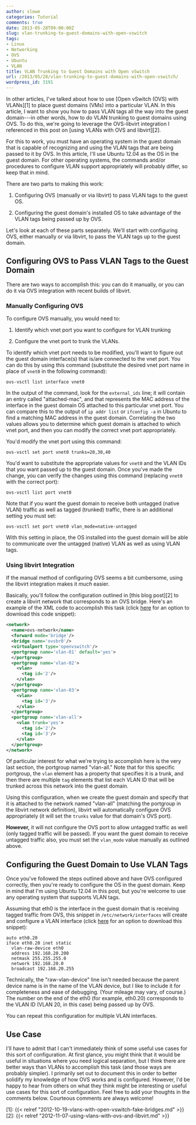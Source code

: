 ```yaml
---
author: slowe
categories: Tutorial
comments: true
date: 2013-05-28T09:00:00Z
slug: vlan-trunking-to-guest-domains-with-open-vswitch
tags:
- Linux
- Networking
- OVS
- Ubuntu
- VLAN
title: VLAN Trunking to Guest Domains with Open vSwitch
url: /2013/05/28/vlan-trunking-to-guest-domains-with-open-vswitch/
wordpress_id: 3191
---
```


In other articles, I've talked about how to use [Open vSwitch (OVS) with VLANs][1] to place guest domains (VMs) into a particular VLAN. In this article, I want to show you how to pass VLAN tags all the way into the guest domain---in other words, how to do VLAN trunking to guest domains using OVS. To do this, we're going to leverage the OVS-libvirt integration I referenced in this post on [using VLANs with OVS and libvirt][2].

For this to work, you must have an operating system in the guest domain that is capable of recognizing and using the VLAN tags that are being passed to it by OVS. In this article, I'll use Ubuntu 12.04 as the OS in the guest domain. For other operating systems, the commands and/or procedures to configure VLAN support appropriately will probably differ, so keep that in mind.

There are two parts to making this work:

1. Configuring OVS (manually or via libvirt) to pass VLAN tags to the guest OS.

2. Configuring the guest domain's installed OS to take advantage of the VLAN tags being passed up by OVS.

Let's look at each of these parts separately. We'll start with configuring OVS, either manually or via libvirt, to pass the VLAN tags up to the guest domain.

## Configuring OVS to Pass VLAN Tags to the Guest Domain

There are two ways to accomplish this: you can do it manually, or you can do it via OVS integration with recent builds of libvirt.

### Manually Configuring OVS

To configure OVS manually, you would need to:

1. Identify which vnet port you want to configure for VLAN trunking

2. Configure the vnet port to trunk the VLANs.

To identify which vnet port needs to be modified, you'll want to figure out the guest domain interface(s) that is/are connected to the vnet port. You can do this by using this command (substitute the desired vnet port name in place of `vnet0` in the following command):

    ovs-vsctl list interface vnet0

In the output of the command, look for the `external_ids` line; it will contain an entry called "attached-mac", and that represents the MAC address of the interface in the guest domain OS attached to this particular vnet port. You can compare this to the output of `ip addr list` or `ifconfig -a` in Ubuntu to find a matching MAC address in the guest domain. Correlating the two values allows you to determine which guest domain is attached to which vnet port, and then you can modify the correct vnet port appropriately.

You'd modify the vnet port using this command:

    ovs-vsctl set port vnet0 trunks=20,30,40

You'd want to substitute the appropriate values for `vnet0` and the VLAN IDs that you want passed up to the guest domain. Once you've made the change, you can verify the changes using this command (replacing `vnet0` with the correct port):

    ovs-vsctl list port vnet0

Note that if you want the guest domain to receive both untagged (native VLAN) traffic as well as tagged (trunked) traffic, there is an additional setting you must set:

    ovs-vsctl set port vnet0 vlan_mode=native-untagged

With this setting in place, the OS installed into the guest domain will be able to communicate over the untagged (native) VLAN as well as using VLAN tags.

### Using libvirt Integration

If the manual method of configuring OVS seems a bit cumbersome, using the libvirt integration makes it _much_ easier.

Basically, you'll follow the configuration outlined in [this blog post][2] to create a libvirt network that corresponds to an OVS bridge. Here's an example of the XML code to accomplish this task (click [here][gist-1] for an option to download this code snippet):

``` xml
<network>
  <name>ovs-network</name>
  <forward mode='bridge'/>
  <bridge name='ovsbr0'/>
  <virtualport type='openvswitch'/>
  <portgroup name='vlan-01' default='yes'>
  </portgroup>
  <portgroup name='vlan-02'>
    <vlan>
      <tag id='2'/>
    </vlan>
  </portgroup>
  <portgroup name='vlan-03'>
    <vlan>
      <tag id='3'/>
    </vlan>
  </portgroup>
  <portgroup name='vlan-all'>
    <vlan trunk='yes'>
      <tag id='2'/>
      <tag id='3'/>
    </vlan>
  </portgroup>
</network>
```

Of particular interest for what we're trying to accomplish here is the very last section, the portgroup named "vlan-all." Note that for this specific portgroup, the `vlan` element has a property that specifies it is a trunk, and then there are multiple `tag` elements that list each VLAN ID that will be trunked across this network into the guest domain.

Using this configuration, when we create the guest domain and specify that it is attached to the network named "vlan-all" (matching the portgroup in the libvirt network definition), libvirt will automatically configure OVS appropriately (it will set the `trunks` value for that domain's OVS port).

**However,** it will not configure the OVS port to allow untagged traffic as well (only tagged traffic will be passed). If you want the guest domain to receive untagged traffic also, you must set the `vlan_mode` value manually as outlined above.

## Configuring the Guest Domain to Use VLAN Tags

Once you've followed the steps outlined above and have OVS configured correctly, then you're ready to configure the OS in the guest domain. Keep in mind that I'm using Ubuntu 12.04 in this post, but you're welcome to use any operating system that supports VLAN tags.

Assuming that eth0 is the interface in the guest domain that is receiving tagged traffic from OVS, this snippet in `/etc/network/interfaces` will create and configure a VLAN interface (click [here][gist-2] for an option to download this snippet):

``` text
auto eth0.20
iface eth0.20 inet static
  vlan-raw-device eth0
  address 192.168.20.200
  netmask 255.255.255.0
  network 192.168.20.0
  broadcast 192.168.20.255
```

Technically, the "raw-vlan-device" line isn't needed because the parent device name is in the name of the VLAN device, but I like to include it for completeness and ease of debugging. (Your mileage may vary, of course.) The number on the end of the eth0 (for example, eth0.20) corresponds to the VLAN ID (VLAN 20, in this case) being passed up by OVS.

You can repeat this configuration for multiple VLAN interfaces.

## Use Case

I'll have to admit that I can't immediately think of some useful use cases for this sort of configuration. At first glance, you might think that it would be useful in situations where you need logical separation, but I think there are better ways than VLANs to accomplish this task (and those ways are probably simpler). I primarily set out to document this in order to better solidify my knowledge of how OVS works and is configured. However, I'd be happy to hear from others on what they think might be interesting or useful use cases for this sort of configuration. Feel free to add your thoughts in the comments below. Courteous comments are always welcome!


[gist-1]: https://gist.github.com/lowescott/4057683
[gist-2]: https://gist.github.com/lowescott/5658227
[1]: {{< relref "2012-10-19-vlans-with-open-vswitch-fake-bridges.md" >}}
[2]: {{< relref "2012-11-07-using-vlans-with-ovs-and-libvirt.md" >}}
